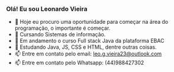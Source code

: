 ### Olá!  Eu sou Leonardo Vieira

- 🔭 Hoje eu procuro uma oportunidade para começar na área do programação, o importante é começar.
- 🌱 Cursando Sistemas de informação.
- 🌱 Em andamento o curso Full stack Java da plataforma EBAC
- 🌱 Estudando Java, JS, CSS e HTML, dentre outras coisas.
- 📫 Entre em contato pelo email: leo.g.vieira23@outlook.com 
- 📫 Entre em contato pelo Whatsapp: (44)988427302
